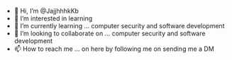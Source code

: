 - 👋 Hi, I’m @JajjhhhkKb
- 👀 I’m interested in learning 
- 🌱 I’m currently learning ... computer security and software development 
- 💞️ I’m looking to collaborate on ... computer security and software development 
- 📫 How to reach me ... on here by following me on sending me a DM

<!---
JajjhhhkKb/JajjhhhkKb is a ✨ special ✨ repository because its `README.md` (this file) appears on your GitHub profile.
You can click the Preview link to take a look at your changes.
--->
